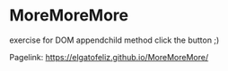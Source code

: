 # MoreMoreMore

exercise for DOM appendchild method
click the button ;)

Pagelink: https://elgatofeliz.github.io/MoreMoreMore/
